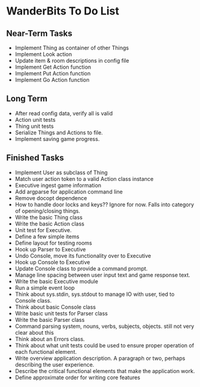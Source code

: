 
WanderBits To Do List
=====================

Near-Term Tasks
---------------
- Implement Thing as container of other Things
- Implement Look action
- Update item & room descriptions in config file
- Implement Get Action function
- Implement Put Action function
- Implement Go Action function


Long Term
---------
- After read config data, verify all is valid
- Action unit tests
- Thing unit tests
- Serialize Things and Actions to file.
- Implement saving game progress.


Finished Tasks
--------------
- Implement User as subclass of Thing
- Match user action token to a valid Action class instance
- Executive ingest game information
- Add argparse for application command line
- Remove docopt dependence
- How to handle door locks and keys??  Ignore for now.  Falls into category of opening/closing things.
- Write the basic Thing class
- Write the basic Action class
- Unit test for Executive.
- Define a few simple items
- Define layout for testing rooms
- Hook up Parser to Executive
- Undo Console, move its functionality over to Executive
- Hook up Console to Executive
- Update Console class to provide a command prompt.
- Manage line spacing between user input text and game response text.
- Write the basic Executive module
- Run a simple event loop
- Think about sys.stdin, sys.stdout to manage IO with user, tied to Console class.
- Think about basic Console class
- Write basic unit tests for Parser class
- Write the basic Parser class
- Command parsing system, nouns, verbs, subjects, objects.  still not very clear about this
- Think about an Errors class.
- Think about what unit tests could be used to ensure proper operation of each functional element.
- Write overview application description.  A paragraph or two, perhaps describing the user experience.
- Describe the critical functional elements that make the application work.
- Define approximate order for writing core features
